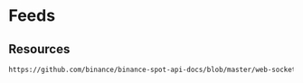 # Feeds

## Resources

```html
https://github.com/binance/binance-spot-api-docs/blob/master/web-socket-streams.md
```